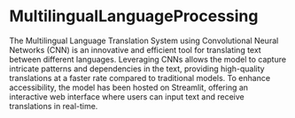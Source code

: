 # MultilingualLanguageProcessing
The Multilingual Language Translation System using Convolutional Neural Networks (CNN) is an innovative and efficient tool for translating text between different languages. Leveraging CNNs allows the model to capture intricate patterns and dependencies in the text, providing high-quality translations at a faster rate compared to traditional models.
To enhance accessibility, the model has been hosted on Streamlit, offering an interactive web interface where users can input text and receive translations in real-time. 
